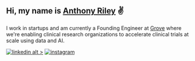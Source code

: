 ## Hi, my name is [Anthony Riley](https://anthonyriley.org/) ✌ 

I work in startups and am currently a Founding Engineer at [Grove](https://grovetrials.com) where we're enabling clinical research organizations to accelerate clinical trials at scale using data and AI. 

[![linkedin alt >](https://img.shields.io/badge/LinkedIn-0077B5?style=flat-square&logo=linkedin&logoColor=white)](https://www.linkedin.com/in/anthony-riley-1b2442175)
[![instagram](https://img.shields.io/badge/Instagram-E4405F?style=flat-square&logo=instagram&logoColor=white)](https://www.instagram.com/aj.riley)



